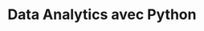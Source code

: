 ---
audience: Responsables Infocentre (datamining, marketing, qualité…), utilisateurs
  et gestionnaires métiers de bases de données.
duration: 4j  -  28h00
id: BDA
objectives:
- Comprendre le principe de la modélisation statistique
- Choisir entre la régression et la classification en fonction du type de données
- Évaluer les performances prédictives d'un algorithme
- Créer des sélections et des classements dans de grands volumes de données pour dégager
  des tendances
prerequisites: "Connaissances de base en Python. Connaissances de base en statistiques\
  \ ou avoir suivi la formation \"Statistiques, maîtriser les fondamentaux\" (Réf.\
  \ STA). Vérifiez que vous avez les prérequis nécessaires pour profiter pleinement\
  \ de cette formation en faisant \r\n                    ce test."
price: 990.0
program:
  parts:
  - items:
    - Introduction au langage Python.
    - Introduction au logiciel Jupiter Notebook.
    - Les étapes de construction d'un modèle.
    - Les algorithmes supervisés et non supervisés.
    - Le choix entre la régression et la classification.
    num: 1
    practice: Installation de Python 3, d'Anaconda et de Jupiter Notebook.
    title: Introduction à la modélisation
  - items:
    - Les techniques de ré-échantillonnage en jeu d'apprentissage, de validation et
      de test.
    - Test de représentativité des données d'apprentissage.
    - Mesures de performance des modèles prédictifs.
    - Matrice de confusion, de coût et la courbe ROC et AUC.
    num: 2
    practice: Mise en place d'échantillonnage de jeux de donnes. Effectuer des tests
      d'évaluations sur plusieurs modèles fournis.
    title: Procédures d'évaluation de modèles
  - items:
    - Le principe de régression linéaire univariée.
    - La régression multivariée.
    - La régression polynomiale.
    - La régression régularisée.
    - Le Naive Bayes.
    - La régression logistique.
    num: 3
    practice: Mise en œuvre des régressions et des classifications sur plusieurs types
      de données.
    title: Les algorithmes supervisés
  - items:
    - Le clustering hiérarchique.
    - Le clustering non hiérarchique.
    - Les approches mixtes.
    num: 4
    practice: Traitements de clustering non supervisés sur plusieurs jeux de données.
    title: Les algorithmes non supervisés
  - items:
    - Analyse en composantes principales.
    - Analyse factorielle des correspondances.
    - Analyse des correspondances multiples.
    - Analyse factorielle pour données mixtes.
    - Classification hiérarchique sur composantes principales.
    num: 5
    practice: Mise en œuvre de la diminution du nombre des variables et identification
      des facteurs sous-jacents des dimensions associées à une variabilité importante.
    title: Analyse en composantes
  - items:
    - Collecte et prétraitement des données textuelles.
    - Extraction d'entités primaires, d'entités nommées et résolution référentielle.
    - Étiquetage grammatical, analyse syntaxique, analyse sémantique.
    - Lemmatisation.
    - Représentation vectorielle des textes.
    - Pondération term frequency-inverse document frequency (TF-IDF).
    - ' Word2Vec.'
    num: 6
    practice: Explorer le contenu d'une base de textes en utilisant l'analyse sémantique
      latente.
    title: Analyse de données textuelles
short: 'Data analytics est un terme pour exprimer les démarches d''analyse de données,
  afin d''être en mesure de prendre des décisions. Le langage Python dispose d''un
  écosystème permettant les traitements statistiques : de la construction de modèles
  d''analyse, à leur évaluation jusqu''à leur représentation.'
title: Data Analytics avec Python

---